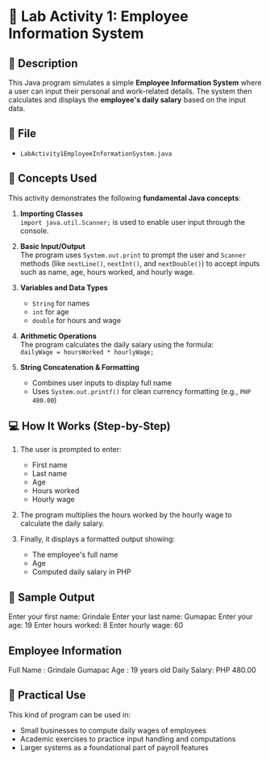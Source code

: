 # 🧾 Lab Activity 1: Employee Information System

## 📌 Description

This Java program simulates a simple **Employee Information System** where a user can input their personal and work-related details. The system then calculates and displays the **employee's daily salary** based on the input data.

## 📂 File
- `LabActivity1EmployeeInformationSystem.java`

## 🧠 Concepts Used

This activity demonstrates the following **fundamental Java concepts**:

1. **Importing Classes**  
   `import java.util.Scanner;` is used to enable user input through the console.

2. **Basic Input/Output**  
   The program uses `System.out.print` to prompt the user and `Scanner` methods (like `nextLine()`, `nextInt()`, and `nextDouble()`) to accept inputs such as name, age, hours worked, and hourly wage.

3. **Variables and Data Types**  
   - `String` for names  
   - `int` for age  
   - `double` for hours and wage

4. **Arithmetic Operations**  
   The program calculates the daily salary using the formula:  
   `dailyWage = hoursWorked * hourlyWage;`

5. **String Concatenation & Formatting**  
   - Combines user inputs to display full name  
   - Uses `System.out.printf()` for clean currency formatting (e.g., `PHP 480.00`)

## 💻 How It Works (Step-by-Step)

1. The user is prompted to enter:
   - First name
   - Last name
   - Age
   - Hours worked
   - Hourly wage

2. The program multiplies the hours worked by the hourly wage to calculate the daily salary.

3. Finally, it displays a formatted output showing:
   - The employee's full name
   - Age
   - Computed daily salary in PHP

## 🧪 Sample Output

Enter your first name: Grindale
Enter your last name: Gumapac
Enter your age: 19
Enter hours worked: 8
Enter hourly wage: 60

Employee Information
---------------------
Full Name : Grindale Gumapac
Age : 19 years old
Daily Salary: PHP 480.00

## 🔧 Practical Use

This kind of program can be used in:
- Small businesses to compute daily wages of employees
- Academic exercises to practice input handling and computations
- Larger systems as a foundational part of payroll features
